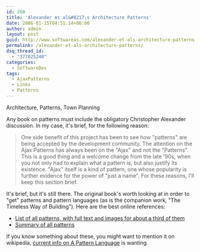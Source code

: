 ```yaml
---
id: 260
title: 'Alexander et al&#8217;s Architecture Patterns'
date: 2006-01-15T04:51:14+00:00
author: admin
layout: post
guid: http://www.softwareas.com/alexander-et-als-architecture-patterns
permalink: /alexander-et-als-architecture-patterns/
dsq_thread_id:
  - "377025240"
categories:
  - SoftwareDev
tags:
  - AjaxPatterns
  - Links
  - Patterns
---
```

Architecture, Patterns, Town Planning

Any book on patterns must include the obligatory Christopher Alexander discussion. In my case, it's brief, for the following reason:
<blockquote>
One side benefit of this project has been to see how "patterns" are being accepted by the development community. The attention on the Ajax Patterns has always been on the "Ajax" and not the "Patterns". This is a good thing and a welcome change from the late '90s, when you not only had to explain what a pattern is, but also justify its existence. "Ajax" itself is a kind of pattern, one whose popularity is further evidence for the power of "just a name". For these reasons, I'll keep this section brief.
</blockquote>

It's brief, but it's still there. The original book's worth looking at in order to "get" patterns and pattern languages (as is the companion work, "The Timeless Way of Building"). Here are the best online references:

* [List of all patterns, with full text and images for about a third of them](http://www.uni-weimar.de/architektur/InfAR/lehre/Entwurf/Patterns/patterns.html)
* [Summary of all patterns](http://www.tipus.uniroma3.it/DCaad/CAAD-04/pattern/p60.htm)

If you know something about these, you might want to mention it on wikipedia, [current info on A Pattern Language](http://en.wikipedia.org/wiki/A_Pattern_Language) is wanting.<!--25d4ec97ed3a79ceff201bb63aa182ed-->